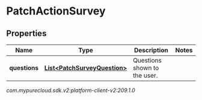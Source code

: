 # PatchActionSurvey


## Properties

| Name | Type | Description | Notes |
| ------------ | ------------- | ------------- | ------------- |
| **questions** | [**List&lt;PatchSurveyQuestion&gt;**](PatchSurveyQuestion) | Questions shown to the user. |  |




_com.mypurecloud.sdk.v2:platform-client-v2:209.1.0_
